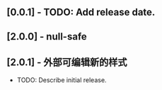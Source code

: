 ## [0.0.1] - TODO: Add release date.
## [2.0.0] - null-safe
## [2.0.1] - 外部可编辑新的样式

* TODO: Describe initial release.

